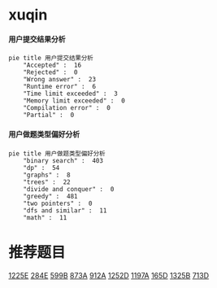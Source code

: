 # xuqin

<!-- tabs:start -->



#### **用户提交结果分析**

```mermaid
pie title 用户提交结果分析
    "Accepted" :  16
    "Rejected" :  0
    "Wrong answer" :  23
    "Runtime error" :  6
    "Time limit exceeded" :  3
    "Memory limit exceeded" :  0
    "Compilation error" :  0
    "Partial" :  0
```

#### **用户做题类型偏好分析**

```mermaid
pie title 用户做题类型偏好分析
    "binary search" :  403
    "dp" :  54
    "graphs" :  8
    "trees" :  22
    "divide and conquer" :  0
    "greedy" :  481
    "two pointers" :  0
    "dfs and similar" :  11
    "math" :  11
```



<!-- tabs:end -->
# 推荐题目
[1225E](https://codeforces.com/contest/1225/problem/E)
[284E](https://codeforces.com/contest/284/problem/E)
[599B](https://codeforces.com/contest/599/problem/B)
[873A](https://codeforces.com/contest/873/problem/A)
[912A](https://codeforces.com/contest/912/problem/A)
[1252D](https://codeforces.com/contest/1252/problem/D)
[1197A](https://codeforces.com/contest/1197/problem/A)
[165D](https://codeforces.com/contest/165/problem/D)
[1325B](https://codeforces.com/contest/1325/problem/B)
[713D](https://codeforces.com/contest/713/problem/D)
